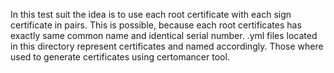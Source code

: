 In this test suit the idea is to use each root certificate with each sign certificate in pairs.
This is possible, because each root certificates has exactly same common name and identical serial number.
.yml files located in this directory represent certificates and named accordingly.
Those where used to generate certificates using certomancer tool.